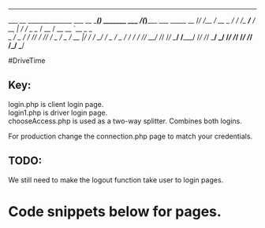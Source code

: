 
________                ________         _____               _____________                   
___  __ \______________ ___  __ \___________(_)___   _______ ___  __/___(_)_______ ___ _____ 
__  /_/ /__  ___/_  __ \__  / / /__  ___/__  / __ | / /_  _ \__  /   __  / __  __ `__ \_  _ \
_  ____/ _  /    / /_/ /_  /_/ / _  /    _  /  __ |/ / /  __/_  /    _  /  _  / / / / //  __/
/_/      /_/     \____/ /_____/  /_/     /_/   _____/  \___/ /_/     /_/   /_/ /_/ /_/ \___/ 
                                                                                             

#DriveTime
<h2>Key:</h2>
login.php is client login page. <br>
login1.php is driver login page. <br>
chooseAccess.php is used as a two-way splitter. Combines both logins.

For production change the connection.php page to match your credentials. 


<h2>TODO:</h2>
We still need to make the logout function take user to login pages.


<h1>Code snippets below for pages.</h1>







